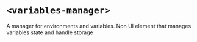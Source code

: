 # `<variables-manager>`

A manager for environments and variables. Non UI element that manages variables state and handle storage
